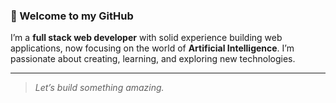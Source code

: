 ### 🚀 Welcome to my GitHub

I’m a **full stack web developer** with solid experience building web applications, now focusing on the world of **Artificial Intelligence**. I’m passionate about creating, learning, and exploring new technologies.

---

> _Let’s build something amazing._
